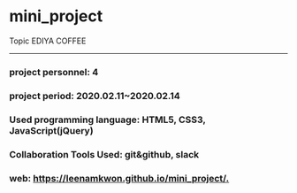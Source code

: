 # mini_project
Topic EDIYA COFFEE


---
### project personnel: 4
### project period: 2020.02.11~2020.02.14
### Used programming language: HTML5, CSS3, JavaScript(jQuery)
### Collaboration Tools Used: git&github, slack

### web: <https://leenamkwon.github.io/mini_project/.>
